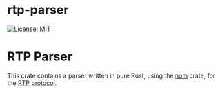 # rtp-parser

[![License: MIT](https://img.shields.io/badge/License-MIT-yellow.svg)](./LICENSE)

# RTP Parser

This crate contains a parser written in pure Rust, using the [nom](https://github.com/Geal/nom) crate, for the [RTP protocol](https://tools.ietf.org/html/rfc3550).
